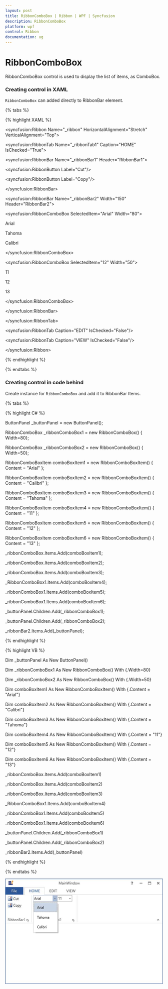 ```yaml
---
layout: post
title: RibbonComboBox | Ribbon | WPF | Syncfusion
description: RibbonComboBox
platform: wpf
control: Ribbon
documentation: ug
---
```

# RibbonComboBox

RibbonComboBox control is used to display the list of items, as ComboBox.

### Creating control in XAML

`RibbonComboBox` can added directly to RibbonBar element.

{% tabs %}

{% highlight XAML %}

<syncfusion:Ribbon Name="_ribbon" HorizontalAlignment="Stretch" VerticalAlignment="Top">

<syncfusion:RibbonTab Name="_ribbonTab1" Caption="HOME" IsChecked="True">

<syncfusion:RibbonBar Name="_ribbonBar1" Header="RibbonBar1">

<syncfusion:RibbonButton Label="Cut"/>

<syncfusion:RibbonButton Label="Copy"/>

</syncfusion:RibbonBar>

<syncfusion:RibbonBar Name="_ribbonBar2" Width="150" Header="RibbonBar2">     

<ButtonPanel>

<syncfusion:RibbonComboBox SelectedItem="Arial" Width="80">

<ComboBoxItem>Arial</ComboBoxItem>

<ComboBoxItem>Tahoma</ComboBoxItem>

<ComboBoxItem>Calibri</ComboBoxItem>

</syncfusion:RibbonComboBox>

<syncfusion:RibbonComboBox SelectedItem="12" Width="50">

<ComboBoxItem>11</ComboBoxItem>

<ComboBoxItem>12</ComboBoxItem>

<ComboBoxItem>13</ComboBoxItem>

</syncfusion:RibbonComboBox>

</ButtonPanel>

</syncfusion:RibbonBar>         

</syncfusion:RibbonTab>

<syncfusion:RibbonTab Caption="EDIT"  IsChecked="False"/>

<syncfusion:RibbonTab Caption="VIEW"  IsChecked="False"/>

</syncfusion:Ribbon>

{% endhighlight %}

{% endtabs %}

### Creating control in code behind			

Create instance for `RibbonComboBox` and add it to RibbonBar Items.

{% tabs %}

{% highlight C# %}

ButtonPanel _buttonPanel = new ButtonPanel();

RibbonComboBox _ribbonComboBox1 = new RibbonComboBox() { Width=80};

RibbonComboBox _ribbonComboBox2 = new RibbonComboBox() { Width=50};

RibbonComboBoxItem comboBoxItem1 = new RibbonComboBoxItem() { Content = "Arial" };

RibbonComboBoxItem comboBoxItem2 = new RibbonComboBoxItem() { Content = "Calibri" };

RibbonComboBoxItem comboBoxItem3 = new RibbonComboBoxItem() { Content = "Tahoma" };

RibbonComboBoxItem comboBoxItem4 = new RibbonComboBoxItem() { Content = "11" };

RibbonComboBoxItem comboBoxItem5 = new RibbonComboBoxItem() { Content = "12" };

RibbonComboBoxItem comboBoxItem6 = new RibbonComboBoxItem() { Content = "13" };     

_ribbonComboBox.Items.Add(comboBoxItem1);

_ribbonComboBox.Items.Add(comboBoxItem2);

_ribbonComboBox.Items.Add(comboBoxItem3);

_RibbonComboBox1.Items.Add(comboBoxItem4);

_ribbonComboBox1.Items.Add(comboBoxItem5);

_ribbonComboBox1.Items.Add(comboBoxItem6);

_buttonPanel.Children.Add(_ribbonComboBox1);

_buttonPanel.Children.Add(_ribbonComboBox2);

_ribbonBar2.Items.Add(_buttonPanel);

{% endhighlight %}

{% highlight VB %}

Dim _buttonPanel As New ButtonPanel()

Dim _ribbonComboBox1 As New RibbonComboBox() With {.Width=80}

Dim _ribbonComboBox2 As New RibbonComboBox() With {.Width=50}

Dim comboBoxItem1 As New RibbonComboBoxItem() With {.Content = "Arial"}

Dim comboBoxItem2 As New RibbonComboBoxItem() With {.Content = "Calibri"}

Dim comboBoxItem3 As New RibbonComboBoxItem() With {.Content = "Tahoma"}

Dim comboBoxItem4 As New RibbonComboBoxItem() With {.Content = "11"}

Dim comboBoxItem5 As New RibbonComboBoxItem() With {.Content = "12"}

Dim comboBoxItem6 As New RibbonComboBoxItem() With {.Content = "13"}

_ribbonComboBox.Items.Add(comboBoxItem1)

_ribbonComboBox.Items.Add(comboBoxItem2)

_ribbonComboBox.Items.Add(comboBoxItem3)

_RibbonComboBox1.Items.Add(comboBoxItem4)

_ribbonComboBox1.Items.Add(comboBoxItem5)

_ribbonComboBox1.Items.Add(comboBoxItem6)

_buttonPanel.Children.Add(_ribbonComboBox1)

_buttonPanel.Children.Add(_ribbonComboBox2)

_ribbonBar2.Items.Add(_buttonPanel)

{% endhighlight %}

{% endtabs %}

![](RibbonComboBox_images/RibbonComboBox_img1.jpeg)


